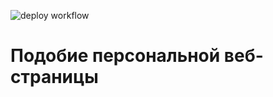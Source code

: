 ![deploy workflow](https://github.com/jonathanblade/webpage/actions/workflows/deploy.yml/badge.svg)
# Подобие персональной веб-страницы
